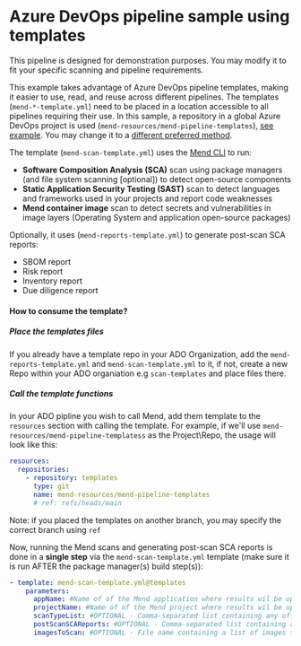 # Azure DevOps pipeline sample using templates

This pipeline is designed for demonstration purposes. You may modify it to fit your specific scanning and pipeline requirements. 

This example takes advantage of Azure DevOps pipeline templates, making it easier to use, read, and reuse across different pipelines.
The templates (`mend-*-template.yml`) need to be placed in a location accessible to all pipelines requiring their use. In this sample, a repository in a global Azure DevOps project is used (`mend-resources/mend-pipeline-templates`), [see example](#how-to-consume-the-template). You may change it to a [different preferred method](https://learn.microsoft.com/en-us/azure/devops/pipelines/process/templates?view=azure-devops&pivots=templates-includes#reference-template-paths).

The template (`mend-scan-template.yml`) uses the [Mend CLI](https://docs.mend.io/bundle/integrations/page/scan_with_the_mend_cli.html) to run:
* **Software Composition Analysis (SCA)** scan using package managers (and file system scanning [optional]) to detect open-source components
* **Static Application Security Testing (SAST)** scan to detect languages and frameworks used in your projects and report code weaknesses
* **Mend container image** scan to detect secrets and vulnerabilities in image layers (Operating System and application open-source packages) 

Optionally, it uses (`mend-reports-template.yml`) to generate post-scan SCA reports:
* SBOM report
* Risk report
* Inventory report
* Due diligence report


#### How to consume the template?
##### Place the templates files
If you already have a template repo in your ADO Organization, add the `mend-reports-template.yml` and `mend-scan-template.yml` to it, if not, create a new Repo within your ADO organiation e.g `scan-templates` and place files there.

##### Call the template functions
In your ADO pipline you wish to call Mend, add them template to the `resources` section with calling the template.
For example, if we'll use `mend-resources/mend-pipeline-templatess` as the Project\Repo, the usage will look like this:
```yaml
resources:
  repositories:
    - repository: templates
      type: git
      name: mend-resources/mend-pipeline-templates
      # ref: refs/heads/main 
```

Note: if you placed the templates on another branch, you may specify the correct branch using `ref`

Now, running the Mend scans and generating post-scan SCA reports is done in a **single step** via the `mend-scan-template.yml` template (make sure it is run AFTER the package manager(s) build step(s)):
```yaml
- template: mend-scan-template.yml@templates
    parameters:
      appName: #Name of of the Mend application where results wil be uplodaed to
      projectName: #Name of of the Mend project where results wil be uplodaed to
      scanTypeList: #OPTIONAL - Comma-separated list containing any of: SCA,SAST,IMAGE,ALL (Default: "SCA,SAST")
      postScanSCAReports: #OPTIONAL - Comma-separated list containing any of: SBOM,RISK,INVENTORY,DUE_DILIGENCE,ALL (Default: "")
      imagesToScan: #OPTIONAL - File name containing a list of images to scan (Default: "")
```
